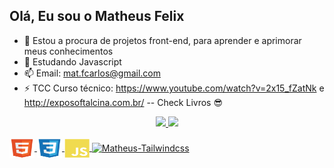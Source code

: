 ## Olá, Eu sou o Matheus Felix 

- 🔭 Estou a procura de projetos front-end, para aprender e aprimorar meus conhecimentos 
- 🌱 Estudando Javascript
- 📫 Email: mat.fcarlos@gmail.com
- ⚡ TCC Curso técnico: https://www.youtube.com/watch?v=2x15_fZatNk e http://exposoftalcina.com.br/ -- Check Livros 😎

<div align="center">
  <a href="https://github.com/MatheusFelixTI">
  <img height="180em" src="https://github-readme-stats.vercel.app/api?username=MatheusFelixTI&show_icons=true&theme=dark&include_all_commits=true&count_private=true"/>
  <img height="180em" src="https://github-readme-stats.vercel.app/api/top-langs/?username=MatheusFelixTI&layout=compact&langs_count=7&theme=dark"/>
</div>

<div style="display: inline_block"><br>
  <img align="center" alt="Matheus-HTML" height="30" width="40" src="https://raw.githubusercontent.com/devicons/devicon/master/icons/html5/html5-original.svg">
  <img align="center" alt="Matheus-CSS" height="30" width="40" src="https://raw.githubusercontent.com/devicons/devicon/master/icons/css3/css3-original.svg">
  <img align="center" alt="Matheus-Js" height="30" width="40" src="https://raw.githubusercontent.com/devicons/devicon/master/icons/javascript/javascript-plain.svg">
  <img align="center" alt="Matheus-Tailwindcss" height="30" width="40" src="https://cdn.jsdelivr.net/gh/devicons/devicon/icons/tailwindcss/tailwindcss-plain.svg">
</div>
